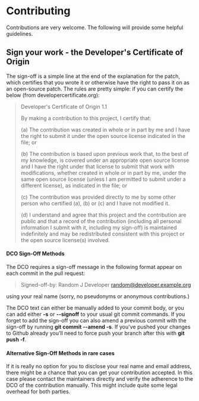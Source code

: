 # Contributing

Contributions are very welcome. The following will provide some helpful guidelines.

##  Sign your work - the Developer's Certificate of Origin
The sign-off is a simple line at the end of the explanation for the patch, which certifies that you wrote it or otherwise have the right to pass it on as an open-source patch. The rules are pretty simple: if you can certify the below (from developercertificate.org):
 
> Developer's Certificate of Origin 1.1
>
> By making a contribution to this project, I certify that:
>
> (a) The contribution was created in whole or in part by me and I
>     have the right to submit it under the open source license
>     indicated in the file; or
>
> (b) The contribution is based upon previous work that, to the best
>     of my knowledge, is covered under an appropriate open source
>     license and I have the right under that license to submit that
>     work with modifications, whether created in whole or in part
>     by me, under the same open source license (unless I am
>     permitted to submit under a different license), as indicated
>     in the file; or
>
> (c) The contribution was provided directly to me by some other
>     person who certified (a), (b) or (c) and I have not modified
>     it.
>
> (d) I understand and agree that this project and the contribution
>     are public and that a record of the contribution (including all
>     personal information I submit with it, including my sign-off) is
>     maintained indefinitely and may be redistributed consistent with
>     this project or the open source license(s) involved.
 
#### DCO Sign-Off Methods
 
The DCO requires a sign-off message in the following format appear on each commit in the pull request:
 
> Signed-off-by: Random J Developer <random@developer.example.org>
 
using your real name (sorry, no pseudonyms or anonymous contributions.)
 
The DCO text can either be manually added to your commit body, or you can add either **-s** or **--signoff** to your usual git commit commands. If you forget to add the sign-off you can also amend a previous commit with the sign-off by running **git commit --amend -s**. If you've pushed your changes to Github already you'll need to force push your branch after this with **git push -f**.

#### Alternative Sign-Off Methods in rare cases
 
If it is really no option for you to disclose your real name and email address, there might be a chance that you can get your contribution accepted. In this case please contact the maintainers directly and verify the adherence to the DCO of the contribution manually. This might include quite some legal overhead for both parties.
